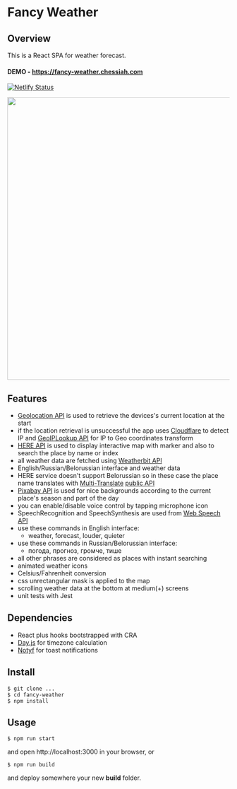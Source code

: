 # Fancy Weather

## Overview

This is a React SPA for weather forecast.

#### DEMO - https://fancy-weather.chessiah.com

[![Netlify Status](https://api.netlify.com/api/v1/badges/79bb1a2b-a972-4375-8ce9-8c2490531847/deploy-status)](https://app.netlify.com/sites/fancy-weather-chessiah/deploys)

<div align="center">
<img src="https://user-images.githubusercontent.com/14129152/83372284-39860700-a408-11ea-9ee0-448e4c415a9b.png" width="640px">
</div>

## Features

- [Geolocation API](https://developer.mozilla.org/en-US/docs/Web/API/Geolocation_API) is used to retrieve the devices's current location at the start
- if the location retrieval is unsuccessful the app uses [Cloudflare](https://www.cloudflare.com/cdn-cgi/trace) to detect IP and [GeoIPLookup API](https://geoiplookup.io/api) for IP to Geo coordinates transform
- [HERE API](https://developer.here.com/develop/javascript-api) is used to display interactive map with marker and also to search the place by name or index
- all weather data are fetched using [Weatherbit API](https://www.weatherbit.io/api)
- English/Russian/Belorussian interface and weather data
- HERE service doesn't support Belorussian so in these case the place name translates with [Multi-Translate](https://multi-translate.rekon.uk) [public API](https://multi-translate-public-api.rekon.uk/docs)
- [Pixabay API](https://pixabay.com/api/docs/) is used for nice backgrounds according to the current place's season and part of the day
- you can enable/disable voice control by tapping microphone icon
- SpeechRecognition and SpeechSynthesis are used from [Web Speech API](https://developer.mozilla.org/en-US/docs/Web/API/Web_Speech_API)
- use these commands in English interface:
  - weather, forecast, louder, quieter
- use these commands in Russian/Belorussian interface:
  - погода, прогноз, громче, тише
- all other phrases are considered as places with instant searching
- animated weather icons
- Celsius/Fahrenheit conversion
- css unrectangular mask is applied to the map
- scrolling weather data at the bottom at medium(+) screens
- unit tests with Jest

## Dependencies

- React plus hooks bootstrapped with CRA
- [Day.js](https://day.js.org) for timezone calculation
- [Notyf](https://carlosroso.com/notyf/) for toast notifications

## Install

```
$ git clone ...
$ cd fancy-weather
$ npm install
```

## Usage

```
$ npm run start
```

and open http://localhost:3000 in your browser, or

```
$ npm run build
```

and deploy somewhere your new **build** folder.
